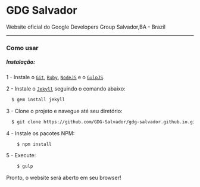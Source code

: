 # GDG Salvador

Website oficial do Google Developers Group Salvador,BA - Brazil

---

### Como usar
##### Instalação:

1 -  Instale o [`Git`](https://git-scm.com/downloads), [`Ruby`](http://www.ruby-lang.org/pt/downloads/), [`NodeJS`](https://nodejs.org/en/) e o [`GulpJS`](http://gulpjs.com/).

2 - Instale o [`Jekyll`](http://jekyllrb.com/) seguindo o comando abaixo: 
```sh
  $ gem install jekyll
```

3 - Clone o projeto e navegue até seu diretório:
```sh
  $ git clone https://github.com/GDG-Salvador/gdg-salvador.github.io.git && cd gdg-salvador.github.io
```  

4 - Instale os pacotes NPM:
```sh
	$ npm install
```	

5 - Execute:
```sh
	$ gulp
```	
Pronto, o website será aberto em seu browser!
